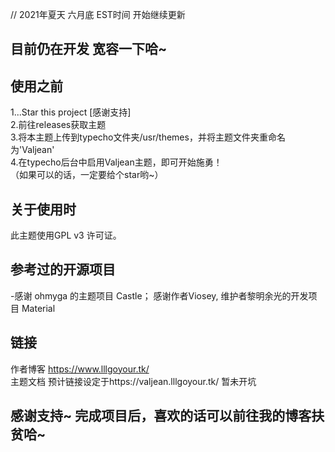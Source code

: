 // 2021年夏天 六月底 EST时间 开始继续更新


## 目前仍在开发 宽容一下哈~

## 使用之前
1...Star this project [感谢支持] <br>
2.前往releases获取主题 <br>
3.将本主题上传到typecho文件夹/usr/themes，并将主题文件夹重命名为'Valjean' <br>
4.在typecho后台中启用Valjean主题，即可开始施勇！<br>
（如果可以的话，一定要给个star哟~） 

## 关于使用时 
此主题使用GPL v3 许可证。
## 参考过的开源项目
-感谢 ohmyga 的主题项目 Castle； 感谢作者Viosey, 维护者黎明余光的开发项目 Material 
## 链接
作者博客 https://www.lllgoyour.tk/ <br>
主题文档 预计链接设定于https://valjean.lllgoyour.tk/ 暂未开坑

## 感谢支持~ 完成项目后，喜欢的话可以前往我的博客扶贫哈~
